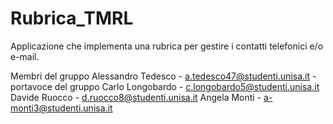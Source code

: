# Rubrica_TMRL
Applicazione che implementa una rubrica per gestire i contatti telefonici e/o e-mail.

Membri del gruppo
Alessandro Tedesco - a.tedesco47@studenti.unisa.it - portavoce del gruppo
Carlo Longobardo - c.longobardo5@studenti.unisa.it
Davide Ruocco - d.ruocco8@studenti.unisa.it
Angela Monti - a-monti3@studenti.unisa.it

